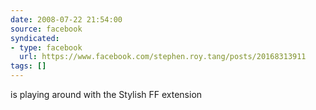 ```yaml
---
date: 2008-07-22 21:54:00
source: facebook
syndicated:
- type: facebook
  url: https://www.facebook.com/stephen.roy.tang/posts/20168313911
tags: []
---
```


is playing around with the Stylish FF extension